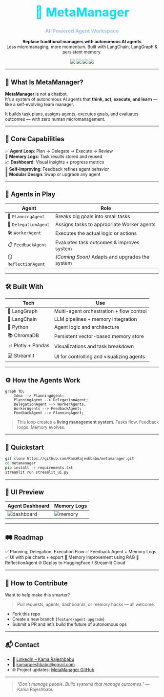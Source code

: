 <h1 align="center" style="color:#00E0FF; font-weight:bold; font-size:40px;">
🧠 MetaManager
</h1>

<h3 align="center" style="color:#A0C4FF;">
AI-Powered Agent Workspace
</h3>

<p align="center">
  <strong>Replace traditional managers with autonomous AI agents</strong><br>
  Less micromanaging, more momentum. Built with LangChain, LangGraph & persistent memory.
</p>

<p align="center">
  <img src="https://img.shields.io/badge/Status-Prototype-blue?style=flat-square" />
  <img src="https://img.shields.io/badge/Built_with-LangGraph-ff69b4?style=flat-square" />
  <img src="https://img.shields.io/badge/AI_Powered-Yes-green?style=flat-square" />
  <img src="https://img.shields.io/badge/UI-Streamlit-purple?style=flat-square" />
</p>

---

## 🧭 What Is MetaManager?

**MetaManager** is not a chatbot.  
It’s a system of autonomous AI agents that **think, act, execute, and learn** — like a self-evolving team manager.

It builds task plans, assigns agents, executes goals, and evaluates outcomes — with zero human micromanagement.

---

## 🎯 Core Capabilities

✅ **Agent Loop**: Plan → Delegate → Execute → Review  
🧠 **Memory Logs**: Task results stored and reused  
📈 **Dashboard**: Visual insights + progress metrics  
🔄 **Self-Improving**: Feedback refines agent behavior  
🔗 **Modular Design**: Swap or upgrade any agent

---

## 🧪 Agents in Play

| Agent             | Role                                           |
| ----------------- | ---------------------------------------------- |
| 🧠 `PlanningAgent`   | Breaks big goals into small tasks              |
| 👷 `DelegationAgent` | Assigns tasks to appropriate Worker agents     |
| 🛠️ `WorkerAgent`     | Executes the actual logic or actions           |
| 📋 `FeedbackAgent`   | Evaluates task outcomes & improves system     |
| 🪞 `ReflectionAgent` | *(Coming Soon)* Adapts and upgrades the system |

---

## 🛠️ Built With

| Tech              | Use                                    |
| ---------------- | --------------------------------------- |
| 🧠 LangGraph      | Multi-agent orchestration + flow control |
| 🔗 LangChain      | LLM pipelines + memory integration       |
| 🐍 Python         | Agent logic and architecture             |
| 📚 ChromaDB       | Persistent vector-based memory store     |
| 📊 Plotly + Pandas| Visualizations and task breakdown        |
| 💻 Streamlit      | UI for controlling and visualizing agents|

---

## ⚙️ How the Agents Work

```mermaid
graph TD;
    Idea --> PlanningAgent;
    PlanningAgent --> DelegationAgent;
    DelegationAgent --> WorkerAgents;
    WorkerAgents --> FeedbackAgent;
    FeedbackAgent --> PlanningAgent;
````

> This loop creates a **living management system**.
> Tasks flow. Feedback loops. Memory evolves.

---

## 🚀 Quickstart

```bash
git clone https://github.com/KamaRajeshbabu/metamanager.git
cd metamanager
pip install -r requirements.txt
streamlit run streamlit_ui.py
```

---

## 📸 UI Preview

| Agent Dashboard                           | Memory Logs                              |
| ----------------------------------------- | ---------------------------------------- |
| ![dashboard](./screenshots/dashboard.png) | ![memory](./screenshots/memory_logs.png) |

---

## 🛤 Roadmap

✅ Planning, Delegation, Execution Flow
✅ Feedback Agent + Memory Logs
✅ UI with pie charts + export
🔄 Memory improvement using RAG
🧠 ReflectionAgent
🌐 Deploy to HuggingFace / Streamlit Cloud

---

## 🤝 How to Contribute

Want to help make this smarter?

> Pull requests, agents, dashboards, or memory hacks — all welcome.

* Fork this repo
* Create a new branch (`feature/agent-upgrade`)
* Submit a PR and let’s build the future of autonomous ops

---

## 📬 Contact

* 💼 [LinkedIn – Kama Rajeshbabu](https://www.linkedin.com/in/KamaRajeshbabu)
* 📧 [kamarajeshbabu@gmail.com](mailto:kamarajeshbabu@gmail.com)
* 🌐 Project updates: [MetaManager GitHub](https://github.com/KamaRajeshbabu/metamanager)

---

> *"Don’t manage people. Build systems that manage outcomes."*
> — Kama Rajeshbabu

